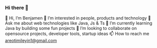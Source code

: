 ### Hi there 👋

👋 Hi, I’m Benjamen
👀 I’m interested in people, products and technology
💬 Ask me about web technologies like Java, Js & Ts
🌱 I’m currently learning Java by building some fun projects
💞️ I’m looking to collaborate on opensource projects, developer tools, startup ideas
📫 How to reach me areotimileyin1@gmail.com
<!--
**iam-benjamen/iam-benjamen** is a ✨ _special_ ✨ repository because its `README.md` (this file) appears on your GitHub profile.

Here are some ideas to get you started:

- 🔭 I’m currently working on ...
- 🌱 I’m currently learning ...
- 👯 I’m looking to collaborate on ...
- 🤔 I’m looking for help with ...
- 💬 Ask me about ...
- 📫 How to reach me: ...
- 😄 Pronouns: ...
- ⚡ Fun fact: ...
-->
